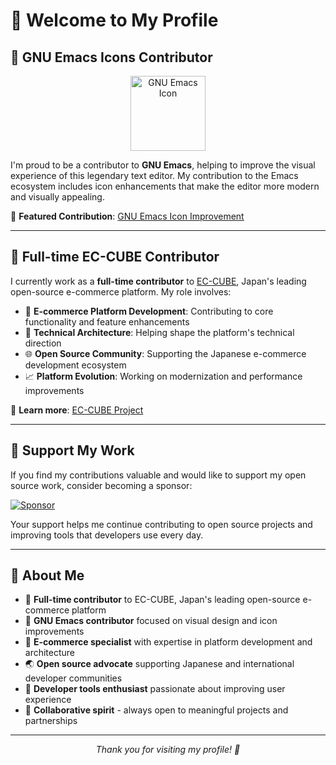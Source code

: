 # 👋 Welcome to My Profile

## 🎨 GNU Emacs Icons Contributor

<div align="center">
  <img src="https://raw.githubusercontent.com/emacs-mirror/emacs/b3d065d2efecfe88d1c07c344c8b5d4501d0a6bb/etc/images/icons/hicolor/128x128/apps/emacs23.png" alt="GNU Emacs Icon" width="120" height="120">
</div>

I'm proud to be a contributor to **GNU Emacs**, helping to improve the visual experience of this legendary text editor. My contribution to the Emacs ecosystem includes icon enhancements that make the editor more modern and visually appealing.

🔗 **Featured Contribution**: [GNU Emacs Icon Improvement](https://github.com/emacs-mirror/emacs/commit/c9cc64624109b5854153e048059fcf88a77d8041)

---

## 💼 Full-time EC-CUBE Contributor

I currently work as a **full-time contributor** to [EC-CUBE](https://github.com/EC-CUBE), Japan's leading open-source e-commerce platform. My role involves:

- 🛒 **E-commerce Platform Development**: Contributing to core functionality and feature enhancements
- 🔧 **Technical Architecture**: Helping shape the platform's technical direction
- 🌐 **Open Source Community**: Supporting the Japanese e-commerce development ecosystem
- 📈 **Platform Evolution**: Working on modernization and performance improvements

🔗 **Learn more**: [EC-CUBE Project](https://github.com/EC-CUBE)

---

## 💝 Support My Work

If you find my contributions valuable and would like to support my open source work, consider becoming a sponsor:

[![Sponsor](https://img.shields.io/badge/Sponsor-❤️-ff69b4?style=for-the-badge&logo=github-sponsors&logoColor=white)](https://github.com/sponsors/nanasess)

Your support helps me continue contributing to open source projects and improving tools that developers use every day.

---

## 🚀 About Me

- 💼 **Full-time contributor** to EC-CUBE, Japan's leading open-source e-commerce platform
- 🎨 **GNU Emacs contributor** focused on visual design and icon improvements
- 🛒 **E-commerce specialist** with expertise in platform development and architecture
- 🌏 **Open source advocate** supporting Japanese and international developer communities
- 🔧 **Developer tools enthusiast** passionate about improving user experience
- 🤝 **Collaborative spirit** - always open to meaningful projects and partnerships

---

<div align="center">
  <em>Thank you for visiting my profile! 🙏</em>
</div>